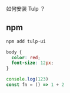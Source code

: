 如何安装 Tulp ？

## npm

```bash
npm add tulp-ui
```

```css
body {
  color: red;
  font-size: 12px;
}
```

```js
console.log(123)
const fn = () => 1 + 2
```